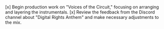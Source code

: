 [x] Begin production work on "Voices of the Circuit," focusing on arranging and layering the instrumentals.
[x] Review the feedback from the Discord channel about "Digital Rights Anthem" and make necessary adjustments to the mix.